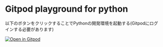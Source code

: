 # Gitpod playground for python

以下のボタンをクリックすることでPythonの開発環境を起動する(Gitpodにログインする必要があります)

[![Open in Gitpod](https://gitpod.io/button/open-in-gitpod.svg)](https://gitpod.io/#https://github.com/Miura55/gitpod-node-cloudflare)
